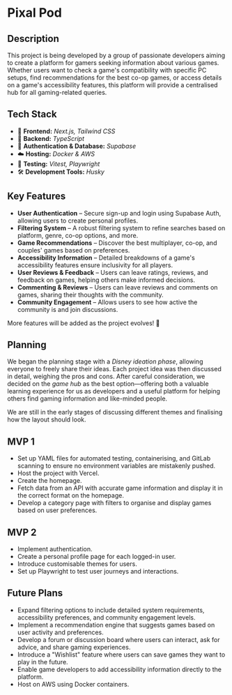 # Pixal Pod

## Description  

This project is being developed by a group of passionate developers aiming to create a platform for gamers seeking information about various games. Whether users want to check a game's compatibility with specific PC setups, find recommendations for the best co-op games, or access details on a game's accessibility features, this platform will provide a centralised hub for all gaming-related queries.  

## Tech Stack  

- 🎨 **Frontend:** *Next.js, Tailwind CSS*  
- 🔧 **Backend:** *TypeScript*  
- 🔐 **Authentication & Database:** *Supabase*  
- ☁️ **Hosting:** *Docker & AWS*  
- 🧪 **Testing:** *Vitest, Playwright*  
- 🛠️ **Development Tools:** *Husky*  

## Key Features  

- **User Authentication** – Secure sign-up and login using Supabase Auth, allowing users to create personal profiles.  
- **Filtering System** – A robust filtering system to refine searches based on platform, genre, co-op options, and more.  
- **Game Recommendations** – Discover the best multiplayer, co-op, and couples' games based on preferences.  
- **Accessibility Information** – Detailed breakdowns of a game's accessibility features ensure inclusivity for all players.  
- **User Reviews & Feedback** – Users can leave ratings, reviews, and feedback on games, helping others make informed decisions.  
- **Commenting & Reviews** – Users can leave reviews and comments on games, sharing their thoughts with the community.  
- **Community Engagement** – Allows users to see how active the community is and join discussions.  

More features will be added as the project evolves! 🚀  

## Planning  

We began the planning stage with a *Disney ideation phase*, allowing everyone to freely share their ideas. Each project idea was then discussed in detail, weighing the pros and cons. After careful consideration, we decided on the *game hub* as the best option—offering both a valuable learning experience for us as developers and a useful platform for helping others find gaming information and like-minded people.  

We are still in the early stages of discussing different themes and finalising how the layout should look.  

## MVP 1  

- Set up YAML files for automated testing, containerising, and GitLab scanning to ensure no environment variables are mistakenly pushed.  
- Host the project with Vercel.  
- Create the homepage.  
- Fetch data from an API with accurate game information and display it in the correct format on the homepage.  
- Develop a category page with filters to organise and display games based on user preferences.  

## MVP 2  

- Implement authentication.  
- Create a personal profile page for each logged-in user.  
- Introduce customisable themes for users.  
- Set up Playwright to test user journeys and interactions.  

## Future Plans  

- Expand filtering options to include detailed system requirements, accessibility preferences, and community engagement levels.  
- Implement a recommendation engine that suggests games based on user activity and preferences.  
- Develop a forum or discussion board where users can interact, ask for advice, and share gaming experiences.  
- Introduce a "Wishlist" feature where users can save games they want to play in the future.  
- Enable game developers to add accessibility information directly to the platform.  
- Host on AWS using Docker containers.  
